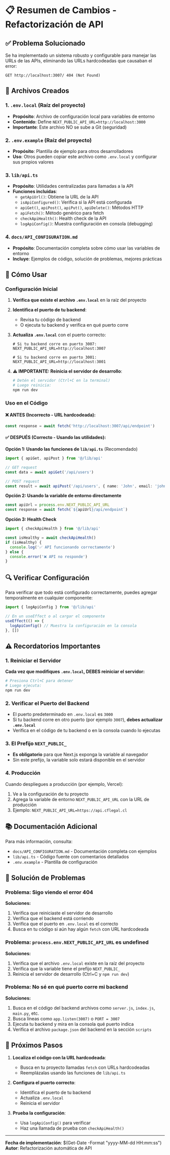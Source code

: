 # 📋 Resumen de Cambios - Refactorización de API

## ✅ Problema Solucionado

Se ha implementado un sistema robusto y configurable para manejar las URLs de las APIs, eliminando las URLs hardcodeadas que causaban el error:

```
GET http://localhost:3007/ 404 (Not Found)
```

## 📁 Archivos Creados

### 1. `.env.local` (Raíz del proyecto)
- **Propósito**: Archivo de configuración local para variables de entorno
- **Contenido**: Define `NEXT_PUBLIC_API_URL=http://localhost:3000`
- **Importante**: Este archivo NO se sube a Git (seguridad)

### 2. `.env.example` (Raíz del proyecto)
- **Propósito**: Plantilla de ejemplo para otros desarrolladores
- **Uso**: Otros pueden copiar este archivo como `.env.local` y configurar sus propios valores

### 3. `lib/api.ts`
- **Propósito**: Utilidades centralizadas para llamadas a la API
- **Funciones incluidas**:
  - `getApiUrl()`: Obtiene la URL de la API
  - `isApiConfigured()`: Verifica si la API está configurada
  - `apiGet()`, `apiPost()`, `apiPut()`, `apiDelete()`: Métodos HTTP
  - `apiFetch()`: Método genérico para fetch
  - `checkApiHealth()`: Health check de la API
  - `logApiConfig()`: Muestra configuración en consola (debugging)

### 4. `docs/API_CONFIGURATION.md`
- **Propósito**: Documentación completa sobre cómo usar las variables de entorno
- **Incluye**: Ejemplos de código, solución de problemas, mejores prácticas

## 🔧 Cómo Usar

### Configuración Inicial

1. **Verifica que existe el archivo `.env.local`** en la raíz del proyecto
   
2. **Identifica el puerto de tu backend**:
   - Revisa tu código de backend
   - O ejecuta tu backend y verifica en qué puerto corre

3. **Actualiza `.env.local`** con el puerto correcto:
   ```env
   # Si tu backend corre en puerto 3007:
   NEXT_PUBLIC_API_URL=http://localhost:3007
   
   # Si tu backend corre en puerto 3001:
   NEXT_PUBLIC_API_URL=http://localhost:3001
   ```

4. **⚠️ IMPORTANTE: Reinicia el servidor de desarrollo**:
   ```bash
   # Detén el servidor (Ctrl+C en la terminal)
   # Luego reinicia:
   npm run dev
   ```

### Uso en el Código

#### ❌ ANTES (Incorrecto - URL hardcodeada):
```typescript
const response = await fetch('http://localhost:3007/api/endpoint')
```

#### ✅ DESPUÉS (Correcto - Usando las utilidades):

**Opción 1: Usando las funciones de `lib/api.ts`** (Recomendado)
```typescript
import { apiGet, apiPost } from '@/lib/api'

// GET request
const data = await apiGet('/api/users')

// POST request
const result = await apiPost('/api/users', { name: 'John', email: 'john@example.com' })
```

**Opción 2: Usando la variable de entorno directamente**
```typescript
const apiUrl = process.env.NEXT_PUBLIC_API_URL
const response = await fetch(`${apiUrl}/api/endpoint`)
```

**Opción 3: Health Check**
```typescript
import { checkApiHealth } from '@/lib/api'

const isHealthy = await checkApiHealth()
if (isHealthy) {
  console.log('✅ API funcionando correctamente')
} else {
  console.error('❌ API no responde')
}
```

## 🔍 Verificar Configuración

Para verificar que todo está configurado correctamente, puedes agregar temporalmente en cualquier componente:

```typescript
import { logApiConfig } from '@/lib/api'

// En un useEffect o al cargar el componente
useEffect(() => {
  logApiConfig() // Muestra la configuración en la consola
}, [])
```

## ⚠️ Recordatorios Importantes

### 1. Reiniciar el Servidor
**Cada vez que modifiques `.env.local`, DEBES reiniciar el servidor:**
```bash
# Presiona Ctrl+C para detener
# Luego ejecuta:
npm run dev
```

### 2. Verificar el Puerto del Backend
- El puerto predeterminado en `.env.local` es `3000`
- Si tu backend corre en otro puerto (por ejemplo `3007`), **debes actualizar `.env.local`**
- Verifica en el código de tu backend o en la consola cuando lo ejecutas

### 3. El Prefijo `NEXT_PUBLIC_`
- **Es obligatorio** para que Next.js exponga la variable al navegador
- Sin este prefijo, la variable solo estará disponible en el servidor

### 4. Producción
Cuando despliegues a producción (por ejemplo, Vercel):
1. Ve a la configuración de tu proyecto
2. Agrega la variable de entorno `NEXT_PUBLIC_API_URL` con la URL de producción
3. Ejemplo: `NEXT_PUBLIC_API_URL=https://api.cflegal.cl`

## 📚 Documentación Adicional

Para más información, consulta:
- `docs/API_CONFIGURATION.md` - Documentación completa con ejemplos
- `lib/api.ts` - Código fuente con comentarios detallados
- `.env.example` - Plantilla de configuración

## 🐛 Solución de Problemas

### Problema: Sigo viendo el error 404
**Soluciones:**
1. Verifica que reiniciaste el servidor de desarrollo
2. Verifica que el backend está corriendo
3. Verifica que el puerto en `.env.local` es el correcto
4. Busca en tu código si aún hay algún `fetch` con URL hardcodeada

### Problema: `process.env.NEXT_PUBLIC_API_URL` es undefined
**Soluciones:**
1. Verifica que el archivo `.env.local` existe en la raíz del proyecto
2. Verifica que la variable tiene el prefijo `NEXT_PUBLIC_`
3. Reinicia el servidor de desarrollo (Ctrl+C y `npm run dev`)

### Problema: No sé en qué puerto corre mi backend
**Soluciones:**
1. Busca en el código del backend archivos como `server.js`, `index.js`, `main.py`, etc.
2. Busca líneas como `app.listen(3007)` o `PORT = 3007`
3. Ejecuta tu backend y mira en la consola qué puerto indica
4. Verifica el archivo `package.json` del backend en la sección `scripts`

## 📧 Próximos Pasos

1. **Localiza el código con la URL hardcodeada**: 
   - Busca en tu proyecto llamadas `fetch` con URLs hardcodeadas
   - Reemplázalas usando las funciones de `lib/api.ts`

2. **Configura el puerto correcto**:
   - Identifica el puerto de tu backend
   - Actualiza `.env.local`
   - Reinicia el servidor

3. **Prueba la configuración**:
   - Usa `logApiConfig()` para verificar
   - Haz una llamada de prueba con `checkApiHealth()`

---

**Fecha de implementación**: $(Get-Date -Format "yyyy-MM-dd HH:mm:ss")
**Autor**: Refactorización automática de API

